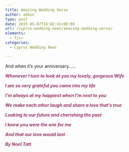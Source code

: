 ```yaml
---
title: Amazing Wedding Verse
author: admin
type: post
date: 2015-05-07T16:02:41+00:00
url: /cyprus-wedding-news/amazing-wedding-verse/
elements:
  - Tjs=
categories:
  - Cyprus Wedding News

---
```

And when it&#8217;s your anniversary&#8230;&#8230;

_**<span style="color: #993366;">Whenever I turn to look at you my lovely, gorgeous Wife</span>**_

**_<span style="color: #993366;">I am so very grateful you came into my life</span>_**

**_<span style="color: #993366;">I&#8217;m always at my happiest when I&#8217;m next to you</span>_**

**_<span style="color: #993366;">We make each other laugh and share a love that&#8217;s true</span>_**

**_<span style="color: #993366;">Looking to our future and cherishing the past</span>_**

**_<span style="color: #993366;">I knew you were the one for me</span>_**

**_<span style="color: #993366;">And that our love would last</span>_**

**_<span style="color: #993366;">By Noel Tatt</span>_**